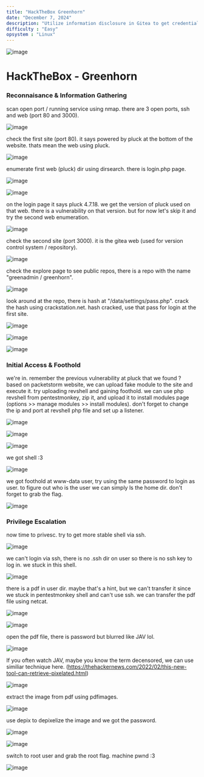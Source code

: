 ```yaml
---
title: "HackTheBox Greenhorn"
date: "December 7, 2024"
description: "Utilize information disclosure in Gitea to get credentials, Exploiting vulnerability at pluck import module, and Privesc by depixelizing redacted credentials in a document."
difficulty : "Easy"
opsystem : "Linux"
---
```


![image](https://github.com/user-attachments/assets/47e26060-f0dc-4dec-8334-b50c8f4075ff)

# HackTheBox - Greenhorn

### Reconnaisance & Information Gathering
scan open port / running service using nmap. there are 3 open ports, ssh and web (port 80 and 3000).

![image](https://github.com/user-attachments/assets/1f54d4da-e8c3-44d0-b659-ab23c80d7b4a)


check the first site (port 80). it says powered by pluck at the bottom of the website. thats mean the web using pluck.

![image](https://github.com/user-attachments/assets/75b7ae72-a0ab-4e02-a756-143ed9b0b708)


enumerate first web (pluck) dir using dirsearch. there is login.php page.
   
![image](https://github.com/user-attachments/assets/48653684-a296-4a0a-8d09-b547d4bc7b98)
   
![image](https://github.com/user-attachments/assets/29611688-ec15-431c-b1d6-55bae2db9c9b)


on the login page it says pluck 4.7.18. we get the version of pluck used on that web. there is a vulnerability on that version. but for now let's skip it and try the second web enumeration.

![image](https://github.com/user-attachments/assets/b807854e-a56a-4a4a-93b0-b4b368dad98d)

   
check the second site (port 3000). it is the gitea web (used for version control system / repository).

![image](https://github.com/user-attachments/assets/7f1342c2-80d5-44cf-8a8e-bc6857eb4d56)


check the explore page to see public repos, there is a repo with the name "greenadmin / greenhorn".

![image](https://github.com/user-attachments/assets/d3660bc5-fc08-465a-b181-7e28ef22a292)


look around at the repo, there is hash at "/data/settings/pass.php". crack the hash using crackstation.net. hash cracked, use that pass for login at the first site.

![image](https://github.com/user-attachments/assets/b02df3c8-a5fa-4f9b-b093-ba03d447ef1c)

![image](https://github.com/user-attachments/assets/8b61de4a-5a22-4a12-a3e6-ba3c109482e1)

![image](https://github.com/user-attachments/assets/84a60c4e-05d1-4424-85d7-cc76510a2e1d)
   
### Initial Access & Foothold
we're in. remember the previous vulnerability at pluck that we found ? based on packetstorm website, we can upload fake module to the site and execute it. try uploading revshell and gaining foothold. we can use php revshell from pentestmonkey, zip it, and upload it to install modules page (options >> manage modules >> install modules). don't forget to change the ip and port at revshell php file and set up a listener.

![image](https://github.com/user-attachments/assets/d759a563-f84a-4468-8275-8f84a7357b28)

![image](https://github.com/user-attachments/assets/6a141f74-5851-4acf-bbd3-4b76d302f445)

![image](https://github.com/user-attachments/assets/67eac8b6-2330-483b-bb18-bee6fa74b2b3)


we got shell :3

![image](https://github.com/user-attachments/assets/f60ace1b-4239-47cb-a379-0ebb05b8daa0)


we got foothold at www-data user, try using the same password to login as user. to figure out who is the user we can simply ls the home dir. don't forget to grab the flag.
    
![image](https://github.com/user-attachments/assets/0ad98ca5-54c2-470a-a781-12ebaa7df161)

### Privilege Escalation
now time to privesc. try to get more stable shell via ssh.

![image](https://github.com/user-attachments/assets/c752c5ac-d2a7-4885-88a1-c6dbbb321408)
    

we can't login via ssh, there is no .ssh dir on user so there is no ssh key to log in. we stuck in this shell.

![image](https://github.com/user-attachments/assets/c54a578a-8a74-44a4-9fab-46007f17aab0)


there is a pdf in user dir. maybe that's a hint, but we can't transfer it since we stuck in pentestmonkey shell and can't use ssh. we can transfer the pdf file using netcat.

![image](https://github.com/user-attachments/assets/19771717-c019-47f8-9ec2-176054fdc450)

![image](https://github.com/user-attachments/assets/3d0d2660-82e3-47dc-a77c-1c98be0e49c7)


open the pdf file, there is password but blurred like JAV lol.

![image](https://github.com/user-attachments/assets/b86896ff-501e-47b0-a0f5-6b99efaca65c)


If you often watch JAV, maybe you know the term decensored, we can use similiar technique here. (https://thehackernews.com/2022/02/this-new-tool-can-retrieve-pixelated.html)

![image](https://github.com/user-attachments/assets/654f980e-bd7f-4e60-aa6c-48058a3032a6)


extract the image from pdf using pdfimages.

![image](https://github.com/user-attachments/assets/89b25b41-c18d-4507-aeff-fb55089d20d3)


use depix to depixelize the image and we got the password.

![image](https://github.com/user-attachments/assets/f2617f46-aed3-4ad8-b7b3-3f57426365f6)

![image](https://github.com/user-attachments/assets/28337574-aaf6-4698-8e13-161e5f2e59de)


switch to root user and grab the root flag. machine pwnd :3

![image](https://github.com/user-attachments/assets/668c206c-0065-4178-a95e-bc710294e1e3)
